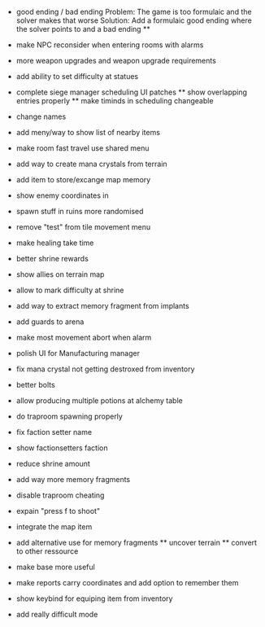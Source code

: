 * good ending / bad ending
Problem:
The game is too formulaic and the solver makes that worse
Solution:
Add a formulaic good ending where the solver points to and a bad ending
** 

* make NPC reconsider when entering rooms with alarms
* more weapon upgrades and weapon upgrade requirements
* add ability to set difficulty at statues
* complete siege manager scheduling UI patches
** show overlapping entries properly
** make timinds in scheduling changeable
* change names
* add meny/way to show list of nearby items 
* make room fast travel use shared menu
* add way to create mana crystals from terrain
* add item to store/excange map memory
* show enemy coordinates in 
* spawn stuff in ruins more randomised
* remove "test" from tile movement menu
* make healing take time
* better shrine rewards
* show allies on terrain map
* allow to mark difficulty at shrine
* add way to extract memory fragment from implants
* add guards to arena
* make most movement abort when alarm
* polish UI for Manufacturing manager
* fix mana crystal not getting destroxed from inventory
* better bolts
* allow producing multiple potions at alchemy table
* do traproom spawning properly
* fix faction setter name
* show factionsetters faction
* reduce shrine amount
* add way more memory fragments
* disable traproom cheating
* expain "press f to shoot"
* integrate the map item
* add alternative use for memory fragments
** uncover terrain
** convert to other ressource
* make base more useful
* make reports carry coordinates and add option to remember them
* show keybind for equiping item from inventory
* add really difficult mode
